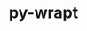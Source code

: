 ---
title: "py-wrapt"
layout: cache
categories: [package, v0.19]
meta: {"versions": ["1.14.1"], "compilers": ["gcc@=7.3.1"], "oss": ["amzn2"], "platforms": ["linux"], "targets": ["aarch64", "neoverse_n1", "x86_64_v3"], "stacks": ["aws-isc", "aws-isc-aarch64", "ml-cpu", "ml-cuda", "ml-rocm"], "num_specs": 4, "num_specs_by_stack": {"aws-isc-aarch64": 2, "ml-cuda": 1, "ml-rocm": 1, "ml-cpu": 1, "aws-isc": 1}}
spec_details: [{"hash": "55h6o4khrncmfx4v6upuf6siegrv6ic2", "compiler": "gcc@=7.3.1", "versions": ["1.14.1"], "os": "amzn2", "platform": "linux", "target": "aarch64", "variants": ["build_system=python_pip"], "stacks": ["aws-isc-aarch64"], "size": "-", "tarball": "https://binaries.spack.io/releases/v0.19/build_cache/linux-amzn2-aarch64/gcc-7.3.1/py-wrapt-1.14.1/linux-amzn2-aarch64-gcc-7.3.1-py-wrapt-1.14.1-55h6o4khrncmfx4v6upuf6siegrv6ic2.spack"}, {"hash": "jhawmvv4k4pbzhvwpjkiv6o357v25wki", "compiler": "gcc@=7.3.1", "versions": ["1.14.1"], "os": "amzn2", "platform": "linux", "target": "neoverse_n1", "variants": ["build_system=python_pip"], "stacks": ["aws-isc-aarch64"], "size": "-", "tarball": "https://binaries.spack.io/releases/v0.19/build_cache/linux-amzn2-neoverse_n1/gcc-7.3.1/py-wrapt-1.14.1/linux-amzn2-neoverse_n1-gcc-7.3.1-py-wrapt-1.14.1-jhawmvv4k4pbzhvwpjkiv6o357v25wki.spack"}, {"hash": "moq2udk4gn2ywghtbdhv34u3nk7zktea", "compiler": "gcc@=7.3.1", "versions": ["1.14.1"], "os": "amzn2", "platform": "linux", "target": "x86_64_v3", "variants": ["build_system=python_pip"], "stacks": ["ml-cuda", "ml-rocm", "ml-cpu"], "size": "-", "tarball": "https://binaries.spack.io/releases/v0.19/build_cache/linux-amzn2-x86_64_v3/gcc-7.3.1/py-wrapt-1.14.1/linux-amzn2-x86_64_v3-gcc-7.3.1-py-wrapt-1.14.1-moq2udk4gn2ywghtbdhv34u3nk7zktea.spack"}, {"hash": "t35hdhz64g537syh3d3rmwi2tgcb2oqf", "compiler": "gcc@=7.3.1", "versions": ["1.14.1"], "os": "amzn2", "platform": "linux", "target": "x86_64_v3", "variants": ["build_system=python_pip"], "stacks": ["aws-isc"], "size": "-", "tarball": "https://binaries.spack.io/releases/v0.19/build_cache/linux-amzn2-x86_64_v3/gcc-7.3.1/py-wrapt-1.14.1/linux-amzn2-x86_64_v3-gcc-7.3.1-py-wrapt-1.14.1-t35hdhz64g537syh3d3rmwi2tgcb2oqf.spack"}]
---